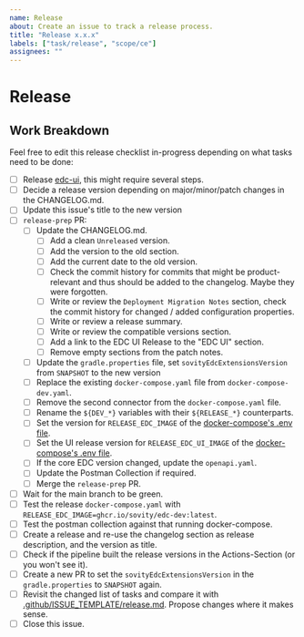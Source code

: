```yaml
---
name: Release
about: Create an issue to track a release process.
title: "Release x.x.x"
labels: ["task/release", "scope/ce"]
assignees: ""
---
```


# Release

## Work Breakdown

Feel free to edit this release checklist in-progress depending on what tasks need to be done:
- [ ] Release [edc-ui](https://github.com/sovity/edc-ui), this might require several steps.
- [ ] Decide a release version depending on major/minor/patch changes in the CHANGELOG.md.
- [ ] Update this issue's title to the new version
- [ ] `release-prep` PR:
  - [ ] Update the CHANGELOG.md.
    - [ ] Add a clean `Unreleased` version.
    - [ ] Add the version to the old section.
    - [ ] Add the current date to the old version.
    - [ ] Check the commit history for commits that might be product-relevant and thus should be added to the changelog. Maybe they were forgotten.
    - [ ] Write or review the `Deployment Migration Notes` section, check the commit history for changed / added configuration properties.
    - [ ] Write or review a release summary.
    - [ ] Write or review the compatible versions section.
    - [ ] Add a link to the EDC UI Release to the "EDC UI" section.
    - [ ] Remove empty sections from the patch notes.
  - [ ] Update the `gradle.properties` file, set `sovityEdcExtensionsVersion` from `SNAPSHOT` to the new version
  - [ ] Replace the existing `docker-compose.yaml` file from `docker-compose-dev.yaml`.
  - [ ] Remove the second connector from the `docker-compose.yaml` file.
  - [ ] Rename the `${DEV_*}` variables with their `${RELEASE_*}` counterparts.
  - [ ] Set the version for `RELEASE_EDC_IMAGE` of the [docker-compose's .env file](https://github.com/sovity/edc-extensions/blob/main/.env).
  - [ ] Set the UI release version for `RELEASE_EDC_UI_IMAGE` of the [docker-compose's .env file](https://github.com/sovity/edc-extensions/blob/main/.env).
  - [ ] If the core EDC version changed, update the `openapi.yaml`.
  - [ ] Update the Postman Collection if required.
  - [ ] Merge the `release-prep` PR.
- [ ] Wait for the main branch to be green.
- [ ] Test the release `docker-compose.yaml` with `RELEASE_EDC_IMAGE=ghcr.io/sovity/edc-dev:latest`.
- [ ] Test the postman collection against that running docker-compose.
- [ ] Create a release and re-use the changelog section as release description, and the version as title.
- [ ] Check if the pipeline built the release versions in the Actions-Section (or you won't see it).
- [ ] Create a new PR to set the `sovityEdcExtensionsVersion` in the `gradle.properties` to `SNAPSHOT` again.
- [ ] Revisit the changed list of tasks and compare it with [.github/ISSUE_TEMPLATE/release.md](https://github.com/sovity/edc-extensions/blob/main/.github/ISSUE_TEMPLATE/release.md). Propose changes where it
  makes sense.
- [ ] Close this issue.
